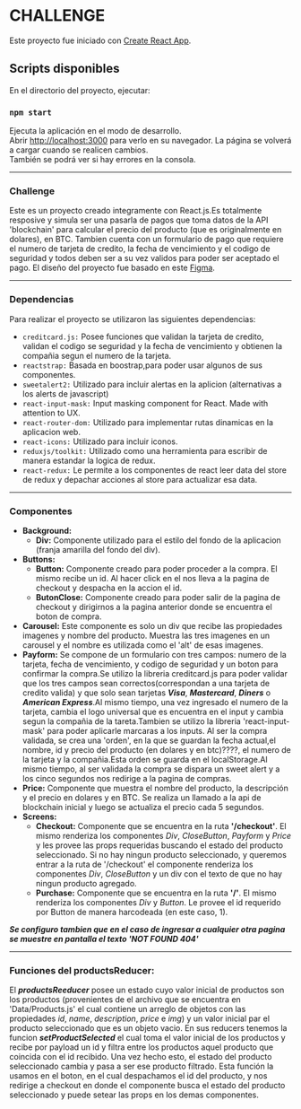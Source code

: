 # CHALLENGE

Este proyecto fue iniciado con [Create React App](https://github.com/facebook/create-react-app).

## Scripts disponibles

En el directorio del proyecto, ejecutar:

### `npm start`

Ejecuta la aplicación en el modo de desarrollo.\
Abrir [http://localhost:3000](http://localhost:3000) para verlo en su navegador.
La página se volverá a cargar cuando se realicen cambios.\
También se podrá ver si hay errores en la consola.

***

 ### Challenge

Este es un proyecto creado integramente con React.js.Es totalmente resposive y simula ser una pasarla de pagos que toma datos de la API 'blockchain' para calcular el precio del producto (que es originalmente en dolares), en BTC. Tambien cuenta con un formulario de pago que requiere el numero de tarjeta de credito, la fecha de vencimiento y el codigo de seguridad y todos deben ser a su vez validos para poder ser aceptado el pago.
El diseño del proyecto fue basado en este [Figma](https://www.figma.com/file/6BTEAzFqDi4KTVLHrFN6Ji/Checkout-Page-(Community)?node-id=2%3A2).

***

### Dependencias

Para realizar el proyecto se utilizaron las siguientes dependencias:
* `creditcard.js:` Posee funciones que validan la tarjeta de credito, validan el codigo se seguridad y la fecha de vencimiento y obtienen la compañia segun el numero de la tarjeta.
* `reactstrap:` Basada en boostrap,para poder usar algunos de sus componentes.
* `sweetalert2:` Utilizado para incluir alertas en la aplicion (alternativas a los alerts de javascript)
* `react-input-mask:` Input masking component for React. Made with attention to UX.
* `react-router-dom:` Utilizado para implementar rutas dinamicas en la aplicacion web.
* `react-icons:` Utilizado para incluir iconos.
* `reduxjs/toolkit:` Utilizado como una herramienta para escribir de manera estandar la logica de redux.
* `react-redux:` Le permite a los componentes de react leer data del store de redux y depachar acciones al store para actualizar esa data.

***

### Componentes

* **Background:**
  * **Div:** Componente utilizado para el estilo del fondo de la aplicacion (franja amarilla del fondo del div).
* **Buttons:**
  * **Button:** Componente creado para poder proceder a la compra. El mismo recibe un id. Al hacer click en el nos lleva a la pagina de checkout y despacha en la accion el id.
  * **ButonClose:** Componente creado para poder salir de la pagina de checkout y dirigirnos a la pagina anterior donde se encuentra el boton de compra.
* **Carousel:** Este componente es solo un div que recibe las propiedades imagenes y nombre del producto. Muestra las tres imagenes en un carousel y el nombre es utilizada como el 'alt' de esas imagenes.
* **Payform:** Se compone de un formulario con tres campos: numero de la tarjeta, fecha de vencimiento, y codigo de seguridad y un boton para confirmar la compra.Se utilizo la libreria creditcard.js para poder validar que los tres campos sean correctos(correspondan a una tarjeta de credito valida) y que solo sean tarjetas ***Visa***, ***Mastercard***, ***Diners*** o ***American Express***.Al mismo tiempo, una vez ingresado el numero de la tarjeta, cambia el logo universal que es encuentra en el input y cambia segun la compañia de la tareta.Tambien se utilizo la libreria 'react-input-mask' para poder aplicarle marcaras a los inputs. Al ser la compra validada, se crea una 'orden', en la que se guardan la fecha actual,el nombre, id  y precio del producto (en dolares y en btc)????, el numero de la tarjeta y la compañia.Esta orden se guarda en el localStorage.Al mismo tiempo, al ser validada la compra se dispara un sweet alert y a los cinco segundos nos redirige a la pagina de compras. 
* **Price:** Componente que muestra el nombre del producto, la descripción y el precio en dolares y en BTC. Se realiza un llamado a la api de blockchain inicial y luego se actualiza el precio cada 5 segundos.
* **Screens:**
  * **Checkout:** Componente que se encuentra en la ruta **'/checkout'**. El mismo renderiza los componentes *Div*, *CloseButton*, *Payform* y *Price* y les provee las props requeridas buscando el estado del producto seleccionado. Si no hay ningun producto seleccionado, y queremos entrar a la ruta de '/checkout' el componente renderiza los componentes *Div*, *CloseButton* y un div con el texto de que no hay ningun producto agregado. 
  * **Purchase:** Componente que se encuentra en la ruta **'/'**. El mismo renderiza los componentes *Div* y *Button*. Le provee el id requerido por Button de manera harcodeada (en este caso, 1).

***Se configuro tambien que en el caso de ingresar a cualquier otra pagina se muestre en pantalla el texto 'NOT FOUND 404'***

***

### Funciones del productsReducer:

El ***productsReeducer*** posee un estado cuyo valor inicial de productos son los productos (provenientes de el archivo que se encuentra en 'Data/Products.js' el cual contiene un arreglo de objetos con las propiedades *id*, *name*, *description*, *price* e *img*) y un valor inicial par el producto seleccionado que es un objeto vacio.
En sus reducers tenemos la funcion ***setProductSelected*** el cual toma el valor inicial de los productos y recibe por payload un id y filtra entre los productos aquel producto que coincida con el id recibido. Una vez hecho esto, el estado del producto seleccionado cambia y pasa a ser ese producto filtrado.
Esta función la usamos en el boton, en el cual despachamos el id del producto, y nos redirige a checkout en donde el componente busca el estado del producto seleccionado y puede setear las props en los demas componentes. 